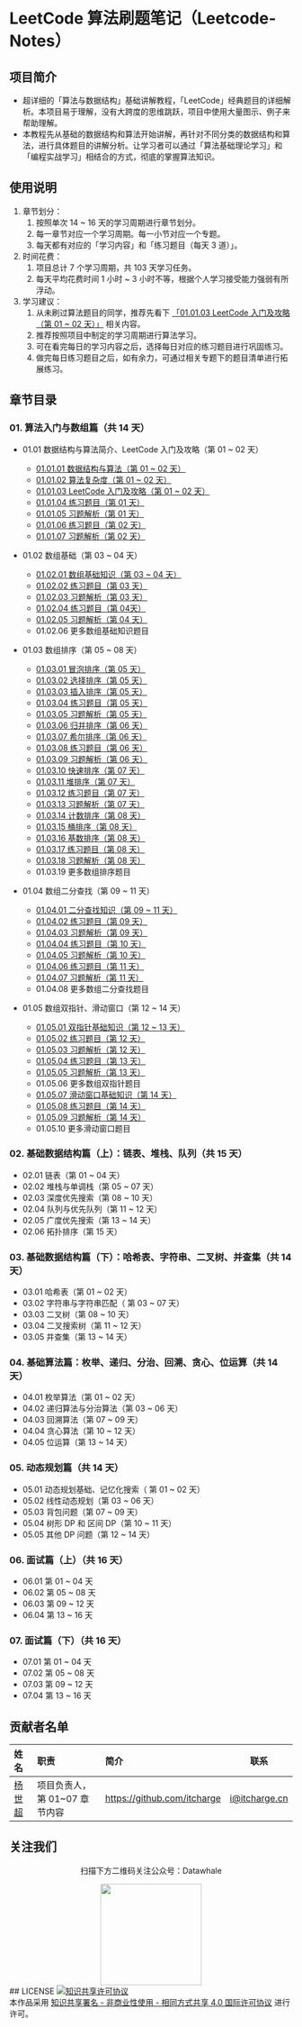 # LeetCode 算法刷题笔记（Leetcode-Notes）

## 项目简介

- 超详细的「算法与数据结构」基础讲解教程，「LeetCode」经典题目的详细解析。本项目易于理解，没有大跨度的思维跳跃，项目中使用大量图示、例子来帮助理解。
- 本教程先从基础的数据结构和算法开始讲解，再针对不同分类的数据结构和算法，进行具体题目的讲解分析。让学习者可以通过「算法基础理论学习」和「编程实战学习」相结合的方式，彻底的掌握算法知识。

## 使用说明

1. 章节划分：
   1. 按照单次 14 ~ 16 天的学习周期进行章节划分。
   2. 每一章节对应一个学习周期。每一小节对应一个专题。
   3. 每天都有对应的「学习内容」和「练习题目（每天 3 道）」。
2. 时间花费：
   1. 项目总计 7 个学习周期，共 103 天学习任务。
   2. 每天平均花费时间 1 小时 ~ 3 小时不等，根据个人学习接受能力强弱有所浮动。
3. 学习建议：
   1. 从未刷过算法题目的同学，推荐先看下 [「01.01.03 LeetCode 入门及攻略（第 01 ~ 02 天）」](https://github.com/datawhalechina/leetcode-notes/blob/main/docs/ch01/01.01/01.01.03%20LeetCode-Guide.md) 相关内容。
   2. 推荐按照项目中制定的学习周期进行算法学习。
   3. 可在看完每日的学习内容之后，选择每日对应的练习题目进行巩固练习。
   4. 做完每日练习题目之后，如有余力，可通过相关专题下的题目清单进行拓展练习。

## 章节目录

### 01. 算法入门与数组篇（共 14 天）

- 01.01 数据结构与算法简介、LeetCode 入门及攻略（第 01 ~ 02 天）
  - [01.01.01 数据结构与算法（第 01 ~ 02 天）](https://github.com/datawhalechina/leetcode-notes/blob/main/docs/ch01/01.01/01.01.01%20Data-Structures-Algorithms.md)
  - [01.01.02 算法复杂度（第 01 ~ 02 天）](https://github.com/datawhalechina/leetcode-notes/blob/main/docs/ch01/01.01/01.01.02%20Algorithm-Complexity.md)
  - [01.01.03 LeetCode 入门及攻略（第 01 ~ 02 天）](https://github.com/datawhalechina/leetcode-notes/blob/main/docs/ch01/01.01/01.01.03%20LeetCode-Guide.md)
  - [01.01.04 练习题目（第 01 天）](https://github.com/datawhalechina/leetcode-notes/blob/main/docs/ch01/01.01/01.01.04%20Exercises.md)
  - [01.01.05 习题解析（第 01 天）](https://github.com/datawhalechina/leetcode-notes/blob/main/docs/ch01/01.01/01.01.05%20Exercises-Key.md)
  - [01.01.06 练习题目（第 02 天）](https://github.com/datawhalechina/leetcode-notes/blob/main/docs/ch01/01.01/01.01.06%20Exercises.md)
  - [01.01.07 习题解析（第 02 天）](https://github.com/datawhalechina/leetcode-notes/blob/main/docs/ch01/01.01/01.01.07%20Exercises-Key.md)
- 01.02 数组基础（第 03 ~ 04 天）
  - [01.02.01 数组基础知识（第 03 ~ 04 天）](https://github.com/datawhalechina/leetcode-notes/blob/main/docs/ch01/01.02/01.02.01%20Array-Basic.md)
  - [01.02.02 练习题目（第 03 天）](https://github.com/datawhalechina/leetcode-notes/blob/main/docs/ch01/01.02/01.02.02%20Exercises.md)
  - [01.02.03 习题解析（第 03 天）](https://github.com/datawhalechina/leetcode-notes/blob/main/docs/ch01/01.02/01.02.03%20Exercises-Key.md)
  - [01.02.04 练习题目（第 04天）](https://github.com/datawhalechina/leetcode-notes/blob/main/docs/ch01/01.02/01.02.04%20Exercises.md)
  - [01.02.05 习题解析（第 04 天）](https://github.com/datawhalechina/leetcode-notes/blob/main/docs/ch01/01.02/01.02.05%20Exercises-Key.md)
  - 01.02.06 更多数组基础知识题目
- 01.03 数组排序（第 05 ~ 08 天）
  - [01.03.01 冒泡排序（第 05 天）](https://github.com/datawhalechina/leetcode-notes/blob/main/docs/ch01/01.03/01.03.01%20Array-Bubble-Sort.md)
  - [01.03.02 选择排序（第 05 天）](https://github.com/datawhalechina/leetcode-notes/blob/main/docs/ch01/01.03/01.03.02%20Array-Selection-Sort.md)
  - [01.03.03 插入排序（第 05 天）](https://github.com/datawhalechina/leetcode-notes/blob/main/docs/ch01/01.03/01.03.03%20Array-Insertion-Sort.md)
  - [01.03.04 练习题目（第 05 天）](https://github.com/datawhalechina/leetcode-notes/blob/main/docs/ch01/01.03/01.03.04%20Exercises.md)
  - [01.03.05 习题解析（第 05 天）](https://github.com/datawhalechina/leetcode-notes/blob/main/docs/ch01/01.03/01.03.05%20Exercises-Key.md)
  - [01.03.06 归并排序（第 06 天）](https://github.com/datawhalechina/leetcode-notes/blob/main/docs/ch01/01.03/01.03.06%20Array-Merge-Sort.md)
  - [01.03.07 希尔排序（第 06 天）](https://github.com/datawhalechina/leetcode-notes/blob/main/docs/ch01/01.03/01.03.07%20Array-Shell-Sort.md)
  - [01.03.08 练习题目（第 06 天）](https://github.com/datawhalechina/leetcode-notes/blob/main/docs/ch01/01.03/01.03.08%20Exercises.md)
  - [01.03.09 习题解析（第 06 天）](https://github.com/datawhalechina/leetcode-notes/blob/main/docs/ch01/01.03/01.03.09%20Exercises-Key.md)
  - [01.03.10 快速排序（第 07 天）](https://github.com/datawhalechina/leetcode-notes/blob/main/docs/ch01/01.03/01.03.10%20Array-Quick-Sort.md)
  - [01.03.11 堆排序（第 07 天）](https://github.com/datawhalechina/leetcode-notes/blob/main/docs/ch01/01.03/01.03.11%20Array-Heap-Sort.md)
  - [01.03.12 练习题目（第 07 天）](https://github.com/datawhalechina/leetcode-notes/blob/main/docs/ch01/01.03/01.03.12%20Exercises.md)
  - [01.03.13 习题解析（第 07 天）](https://github.com/datawhalechina/leetcode-notes/blob/main/docs/ch01/01.03/01.03.13%20Exercises-Key.md)
  - [01.03.14 计数排序（第 08 天）](https://github.com/datawhalechina/leetcode-notes/blob/main/docs/ch01/01.03/01.03.14%20Array-Counting-Sort.md)
  - [01.03.15 桶排序（第 08 天）](https://github.com/datawhalechina/leetcode-notes/blob/main/docs/ch01/01.03/01.03.15%20Array-Bucket-Sort.md)
  - [01.03.16 基数排序（第 08 天）](https://github.com/datawhalechina/leetcode-notes/blob/main/docs/ch01/01.03/01.03.16%20Array-Radix-Sort.md)
  - [01.03.17 练习题目（第 08 天）](https://github.com/datawhalechina/leetcode-notes/blob/main/docs/ch01/01.03/01.03.17%20Exercises.md)
  - [01.03.18 习题解析（第 08 天）](https://github.com/datawhalechina/leetcode-notes/blob/main/docs/ch01/01.03/01.03.18%20Exercises-Key.md)
  - 01.03.19 更多数组排序题目
- 01.04 数组二分查找（第 09 ~ 11 天）
  - [01.04.01 二分查找知识（第 09 ~ 11 天）](https://github.com/datawhalechina/leetcode-notes/blob/main/docs/ch01/01.04/01.04.01%20Array-Binary-Search.md)
  - [01.04.02 练习题目（第 09 天）](https://github.com/datawhalechina/leetcode-notes/blob/main/docs/ch01/01.04/01.04.02%20Exercises.md)
  - [01.04.03 习题解析（第 09 天）](https://github.com/datawhalechina/leetcode-notes/blob/main/docs/ch01/01.04/01.04.03%20Exercises-Key.md)
  - [01.04.04 练习题目（第 10 天）](https://github.com/datawhalechina/leetcode-notes/blob/main/docs/ch01/01.04/01.04.04%20Exercises.md)
  - [01.04.05 习题解析（第 10 天）](https://github.com/datawhalechina/leetcode-notes/blob/main/docs/ch01/01.04/01.04.05%20Exercises-Key.md)
  - [01.04.06 练习题目（第 11 天）](https://github.com/datawhalechina/leetcode-notes/blob/main/docs/ch01/01.04/01.04.06%20Exercises.md)
  - [01.04.07 习题解析（第 11 天）](https://github.com/datawhalechina/leetcode-notes/blob/main/docs/ch01/01.04/01.04.07%20Exercises-Key.md)
  - 01.04.08 更多数组二分查找题目

- 01.05 数组双指针、滑动窗口（第 12 ~ 14 天）
  - [01.05.01 双指针基础知识（第 12 ~ 13 天）](https://github.com/datawhalechina/leetcode-notes/blob/main/docs/ch01/01.05/01.05.01%20Array-Two-Pointers.md)
  - [01.05.02 练习题目（第 12 天）](https://github.com/datawhalechina/leetcode-notes/blob/main/docs/ch01/01.05/01.05.02%20Exercises.md)
  - [01.05.03 习题解析（第 12 天）](https://github.com/datawhalechina/leetcode-notes/blob/main/docs/ch01/01.05/01.05.03%20Exercises-Key.md)
  - [01.05.04 练习题目（第 13 天）](https://github.com/datawhalechina/leetcode-notes/blob/main/docs/ch01/01.05/01.05.04%20Exercises.md)
  - [01.05.05 习题解析（第 13 天）](https://github.com/datawhalechina/leetcode-notes/blob/main/docs/ch01/01.05/01.05.05%20Exercises-Key.md)
  - 01.05.06 更多数组双指针题目
  - [01.05.07 滑动窗口基础知识（第 14 天）](https://github.com/datawhalechina/leetcode-notes/blob/main/docs/ch01/01.05/01.05.07%20Array-Sliding-Window.md)
  - [01.05.08 练习题目（第 14 天）](https://github.com/datawhalechina/leetcode-notes/blob/main/docs/ch01/01.05/01.05.08%20Exercises.md)
  - [01.05.09 习题解析（第 14 天）](https://github.com/datawhalechina/leetcode-notes/blob/main/docs/ch01/01.05/01.05.09%20Exercises-Key.md)
  - 01.05.10 更多滑动窗口题目


### 02. 基础数据结构篇（上）：链表、堆栈、队列（共 15 天）

- 02.01 链表（第 01 ~ 04 天）
- 02.02 堆栈与单调栈（第 05 ~ 07 天）
- 02.03 深度优先搜索（第 08 ~ 10 天）
- 02.04 队列与优先队列（第 11 ~ 12 天）
- 02.05 广度优先搜索（第 13 ~ 14 天）
- 02.06 拓扑排序（第 15 天）

### 03. 基础数据结构篇（下）：哈希表、字符串、二叉树、并查集（共 14 天）

- 03.01 哈希表（第 01 ~ 02 天）
- 03.02 字符串与字符串匹配（ 第 03 ~ 07 天）
- 03.03 二叉树（第 08 ~ 10 天）
- 03.04 二叉搜索树（第 11 ~ 12 天）
- 03.05 并查集（第 13 ~ 14 天）

### 04. 基础算法篇：枚举、递归、分治、回溯、贪心、位运算（共 14 天）

- 04.01 枚举算法（第 01 ~ 02 天）
- 04.02 递归算法与分治算法（第 03 ~ 06 天）
- 04.03 回溯算法（第 07 ~ 09 天）
- 04.04 贪心算法（第 10 ~ 12 天）
- 04.05 位运算（第 13 ~ 14 天）

### 05. 动态规划篇（共 14 天）

- 05.01 动态规划基础、记忆化搜索（ 第 01 ~ 02 天）
- 05.02 线性动态规划（第 03 ~ 06 天）
- 05.03 背包问题（第 07 ~ 09 天）
- 05.04 树形 DP 和 区间 DP（第 10 ~ 11 天）
- 05.05 其他 DP 问题（第 12 ~ 14 天）

### 06. 面试篇（上）（共 16 天）

- 06.01 第 01 ~ 04 天
- 06.02 第 05 ~ 08 天
- 06.03 第 09 ~ 12 天
- 06.04 第 13 ~ 16 天

### 07. 面试篇（下）（共 16 天）

- 07.01 第 01 ~ 04 天
- 07.02 第 05 ~ 08 天
- 07.03 第 09 ~ 12 天
- 07.04 第 13 ~ 16 天

## 贡献者名单
| 姓名                                  | 职责                          | 简介                        | 联系          |
| :------------------------------------ | :---------------------------- | :-------------------------- | ------------- |
| [杨世超](https://github.com/itcharge) | 项目负责人，第 01~07 章节内容 | https://github.com/itcharge | i@itcharge.cn |

## 关注我们

<div align=center>
<p>扫描下方二维码关注公众号：Datawhale</p>
<img src="https://raw.githubusercontent.com/datawhalechina/pumpkin-book/master/res/qrcode.jpeg" width = "180" height = "180">
</div>
## LICENSE
<a rel="license" href="http://creativecommons.org/licenses/by-nc-sa/4.0/"><img alt="知识共享许可协议" style="border-width:0" src="https://img.shields.io/badge/license-CC%20BY--NC--SA%204.0-lightgrey" /></a><br />本作品采用 <a rel="license" href="http://creativecommons.org/licenses/by-nc-sa/4.0/">知识共享署名 - 非商业性使用 - 相同方式共享 4.0 国际许可协议</a> 进行许可。
